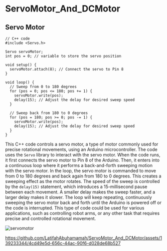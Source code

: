 # ServoMotor_And_DCMotor
## Servo Motor 
```
// C++ code
#include <Servo.h>

Servo servoMotor;
int pos = 0; // variable to store the servo position

void setup() {
  servoMotor.attach(8); // Connect the servo to Pin 8
}

void loop() {
  // Sweep from 0 to 180 degrees
  for (pos = 0; pos <= 180; pos += 1) {
    servoMotor.write(pos);
    delay(15); // Adjust the delay for desired sweep speed
  }

  // Sweep back from 180 to 0 degrees
  for (pos = 180; pos >= 0; pos -= 1) {
    servoMotor.write(pos);
    delay(15); // Adjust the delay for desired sweep speed 
  }
}
```
This C++ code controls a servo motor, a type of motor commonly used for precise rotational movements, using an Arduino microcontroller. The code uses the `Servo` library to interact with the servo motor.
When the code runs, it first connects the servo motor to Pin 8 of the Arduino. Then, it enters into a continuous loop where it performs a back-and-forth sweeping motion with the servo motor.
In the loop, the servo motor is commanded to move from 0 to 180 degrees and back again from 180 to 0 degrees. This creates a sweeping effect as the motor rotates. The speed of the sweep is controlled by the `delay(15)` statement, which introduces a 15-millisecond pause between each movement. A smaller delay makes the sweep faster, and a larger delay makes it slower.
The loop will keep repeating, continuously sweeping the servo motor back and forth until the Arduino is powered off or the code is interrupted. This type of code could be used for various applications, such as controlling robot arms, or any other task that requires precise and controlled rotational movement.

![servomotor](https://github.com/LatifahAbuhamamah/ServoMotor_And_DCMotor/blob/main/Servomotor_screenshot.png)


https://github.com/LatifahAbuhamamah/ServoMotor_And_DCMotor/assets/139233344/4cd49e5d-656c-44ac-90f6-d028de68b527


